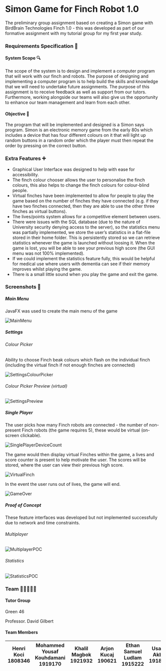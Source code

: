 # Simon Game for Finch Robot 1.0
The preliminary group assignment based on creating a Simon game with BirdBrain Technologies Finch 1.0 - this was developed as part of our formative assignment with my tutorial group for my first year study.

### Requirements Specification 📃

#### System Scope 🔍

The scope of the system is to design and implement a computer program that will work with our finch and robots. The purpose of designing and implementing a computer program is to help build the skills and knowledge that we will need to undertake future assignments. The purpose of this assignment is to receive feedback as well as support from our tutors. Furthermore, working alongside our teams will also give us the opportunity to enhance our team management and learn from each other.

#### Objective 🎯

The program that will be implemented and designed is a Simon says program. Simon is an electronic memory game from the early 80s which includes a device that has four different colours on it that will light up random buttons in a random order which the player must then repeat the order by pressing on the correct button.

### Extra Features ➕

- Graphical User Interface was designed to help with ease for accessibility.
- The finch colour chooser allows the user to personalise the finch colours, this also helps to change the finch colours for colour-blind people.
- Virtual finches have been implemented to allow for people to play the game based on the number of finches they have connected (e.g. if they have two finches connected, then they are able to use the other three finches as virtual buttons).
- The lives/points system allows for a competitive element between users.
- There were issues with the SQL database (due to the nature of University security denying access to the server), so the statistics menu was partially implemented, we store the user’s statistics in a flat-file stored in their home folder. This is persistently stored so we can retrieve statistics whenever the game is launched without loosing it. When the game is lost, you will be able to see your previous high score (the GUI menu was not 100% implemented).
- If we could implement the statistics feature fully, this would be helpful for medical use where users with dementia can see if their memory improves whilst playing the game.
- There is a small little sound when you play the game and exit the game.

### Screenshots 📸

##### Main Menu 

JavaFX was used to create the main menu of the game

![MainMenu](docs\assets\MainMenu.png)

##### Settings

###### Colour Picker

Ability to choose Finch beak colours which flash on the individual finch (including the virtual finch if not enough finches are connected)

![SettingsColourPicker](docs\assets\SettingsColourPicker.png)

###### Colour Picker Preview (virtual)

![SettingsPreview](docs\assets\SettingsPreview.png)

##### Single Player

The user picks how many Finch robots are connected - the number of non-present Finch robots (the game requires 5), these would be virtual (on-screen clickable).

![SinglePlayerDeviceCount](docs\assets\SinglePlayerDeviceCount.png)

The game would then display virtual Finches within the game, a lives and score counter is present to help motivate the user. The scores will be stored, where the user can view their previous high score.

![VirtualFinch](docs\assets\VirtualFinch.png)

In the event the user runs out of lives, the game will end.

![GameOver](docs\assets\GameOver.png)

##### Proof of Concept

These feature interfaces was developed but not implemented successfully due to network and time constraints.

###### Multiplayer

![MultiplayerPOC](docs\assets\MultiplayerPOC.png)

###### Statistics

![StatisticsPOC](docs\assets\StatisticsPOC.png)

### Team 🧑🏻‍🤝‍🧑🏻

#### Tutor Group

Green 46

Professor. David Gilbert

#### Team Members

| Henri Koci 1808346 | Mohammed Yousaf Kouhdamani 1919170 | Khalil Magbok 1921932 | Arjon Kucaj 190621 | Ethan Samuel Ludlam 1915222 | Usama Akbar 1918711 | Terence Kwun Hoo Liu 1908563 |
| ------------------ | ---------------------------------- | --------------------- | ------------------ | --------------------------- | ------------------- | ---------------------------- |
